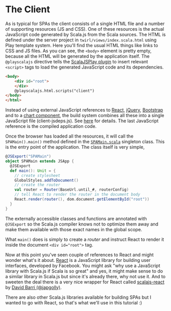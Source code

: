 # The Client

As is typical for SPAs the client consists of a single HTML file and a number of supporting resources (JS and CSS). One of these resources is the actual JavaScript
code generated by Scala.js from the Scala sources. The HTML is defined under the server project in `twirl/views/index.scala.html` using Play template system. 
Here you'll find the usual HTML things like links to CSS and JS files. As you can see, the `<body>` element is pretty empty, because all the
HTML will be generated by the application itself. The `@playscalajs` directive tells the [ScalaJSPlay plugin](https://github.com/vmunier/sbt-play-scalajs) 
to insert relevant `<script>` tags to load the generated JavaScript code and its dependencies.

```html
<body>
    <div id="root">
    </div>
    @playscalajs.html.scripts("client")
</body>
</html>
```

Instead of using external JavaScript references to [React](http://facebook.github.io/react/), [jQuery](http://jquery.com/), [Bootstrap](http://getbootstrap.com/) and
to a [chart component](http://www.chartjs.org/), the build system combines all these into a single JavaScript file (client-jsdeps.js). See 
[here](using-resources-from-webjars.md#webjar-javascript) for details. The last JavaScript reference is the compiled application code.

Once the browser has loaded all the resources, it will call the `SPAMain().main()` method defined in the
[`SPAMain.scala`](https://github.com/ochrons/scalajs-spa-tutorial/tree/master/client/src/main/scala/spatutorial/client/SPAMain.scala) singleton class. This is the 
entry point of the application. The class itself is very simple,

```scala
@JSExport("SPAMain")
object SPAMain extends JSApp {
  @JSExport
  def main(): Unit = {
    // create stylesheet
    GlobalStyles.addToDocument()
    // create the router
    val router = Router(BaseUrl.until_#, routerConfig)
    // tell React to render the router in the document body
    React.render(router(), dom.document.getElementById("root"))
  }
}
```

The externally accessible classes and functions are annotated with `@JSExport` so the Scala.js compiler knows not to optimize them away and make them available
with those exact names in the global scope.

What `main()` does is simply to create a *router* and instruct React to render it inside the document `<div id="root">` tag.

Now at this point you've seen couple of references to React and might wonder what's it about. [React](http://facebook.github.io/react/) is a JavaScript
library for building user interfaces, developed by Facebook. You might ask "why use a JavaScript library with Scala.js if Scala is so great" and yes,
it might make sense to do a similar library in Scala.js but since it's already there, why not use it. And to sweeten the deal there is a very nice
wrapper for React called [scalajs-react](https://github.com/japgolly/scalajs-react) by [David Barri (@japgolly)](https://github.com/japgolly).

There are also other Scala.js libraries available for building SPAs but I wanted to go with React, so that's what we'll use in this tutorial :)

